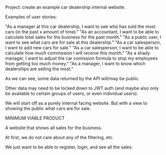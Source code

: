 Project: create an example car dealership internal website.



Examples of user stories:

"As a manager at this car dealership, I want to see who has sold the most cars (in the past x amount of time)."
"As an accountant, I want to be able to calculate total sales for the business for the past month."
"As a public user, I want to see what cars are for sale at this dealership."
"As a car salesperson, I want to add new cars for sale."
"As a car salesperson, I want to be able to calculate how much commission I will receive this month."
"As a shady manager, I want to adjust the car comission formula to stop my employees from getting too much money."
"As a manager, I want to know which dealerships are selling the most."

As we can see, some data returned by the API will/may be public.

Other data may need to be locked down to JWT auth (and maybe also only be available to certain groups of users, or even individual users).

We will start off as a purely internal facing website. But with a view to showing the public what cars are for sale.

MINIMUM VIABLE PRODUCT

A website that shows all sales for the business.

At first, we do not care about any of the filtering, etc.

We just want to be able to register, login, and see all the sales.